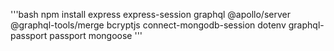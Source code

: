 '''bash
npm install express express-session graphql @apollo/server @graphql-tools/merge bcryptjs connect-mongodb-session 
dotenv graphql-passport passport mongoose
'''